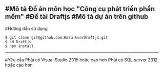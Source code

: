 #Mô tả
Đồ án môn học "Công cụ phát triển phần mềm"
#Đề tài
Draftjs
#Mô tả dự án trên github
-----------------------------------------------------------------
#Hướng dẫn sử dụng
`````
$ git clone git@github.com:Haru-kun/Draftjs.git
$ cd Draftjs
$ npm install
`````


------------------------------------------------------------------
#Yêu cầu
Phải có Visual Studio 2015 hoặc cao hơn
Phải có SQL server 2012 hoặc cao hơn
